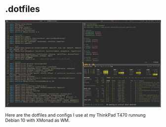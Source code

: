 # .dotfiles

<img src="https://github.com/nerdbude/dotfiles/blob/master/screenshot.png">

Here are the dotfiles and configs I use at my ThinkPad T470 runnung Debian 10 with XMonad as WM.

